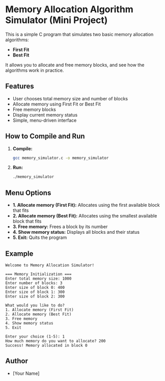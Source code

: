# Memory Allocation Algorithm Simulator (Mini Project)

This is a simple C program that simulates two basic memory allocation algorithms:
- **First Fit**
- **Best Fit**

It allows you to allocate and free memory blocks, and see how the algorithms work in practice.

## Features
- User chooses total memory size and number of blocks
- Allocate memory using First Fit or Best Fit
- Free memory blocks
- Display current memory status
- Simple, menu-driven interface

## How to Compile and Run

1. **Compile:**
   ```bash
   gcc memory_simulator.c -o memory_simulator
   ```
2. **Run:**
   ```bash
   ./memory_simulator
   ```

## Menu Options
- **1. Allocate memory (First Fit):** Allocates using the first available block that fits
- **2. Allocate memory (Best Fit):** Allocates using the smallest available block that fits
- **3. Free memory:** Frees a block by its number
- **4. Show memory status:** Displays all blocks and their status
- **5. Exit:** Quits the program

## Example
```
Welcome to Memory Allocation Simulator!

=== Memory Initialization ===
Enter total memory size: 1000
Enter number of blocks: 3
Enter size of block 0: 400
Enter size of block 1: 300
Enter size of block 2: 300

What would you like to do?
1. Allocate memory (First Fit)
2. Allocate memory (Best Fit)
3. Free memory
4. Show memory status
5. Exit

Enter your choice (1-5): 1
How much memory do you want to allocate? 200
Success! Memory allocated in block 0
```

## Author
- [Your Name] 
